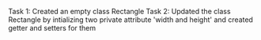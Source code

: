 Task 1: Created an empty class Rectangle
Task 2: Updated the class Rectangle by intializing two private attribute 'width and height' and created getter and setters for them
